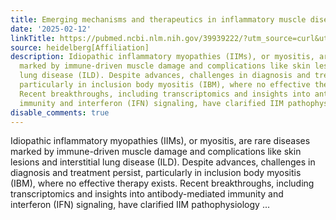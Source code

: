 ```yaml
---
title: Emerging mechanisms and therapeutics in inflammatory muscle diseases
date: '2025-02-12'
linkTitle: https://pubmed.ncbi.nlm.nih.gov/39939222/?utm_source=curl&utm_medium=rss&utm_campaign=pubmed-2&utm_content=1FakS-2QOkCT8HsMOQP1bCRQ4YzyumYOmxmF0moLsQ3dFB1E9V&fc=20220326224207&ff=20250213170915&v=2.18.0.post9+e462414
source: heidelberg[Affiliation]
description: Idiopathic inflammatory myopathies (IIMs), or myositis, are rare diseases
  marked by immune-driven muscle damage and complications like skin lesions and interstitial
  lung disease (ILD). Despite advances, challenges in diagnosis and treatment persist,
  particularly in inclusion body myositis (IBM), where no effective therapy exists.
  Recent breakthroughs, including transcriptomics and insights into antibody-mediated
  immunity and interferon (IFN) signaling, have clarified IIM pathophysiology ...
disable_comments: true
---
```

Idiopathic inflammatory myopathies (IIMs), or myositis, are rare diseases marked by immune-driven muscle damage and complications like skin lesions and interstitial lung disease (ILD). Despite advances, challenges in diagnosis and treatment persist, particularly in inclusion body myositis (IBM), where no effective therapy exists. Recent breakthroughs, including transcriptomics and insights into antibody-mediated immunity and interferon (IFN) signaling, have clarified IIM pathophysiology ...